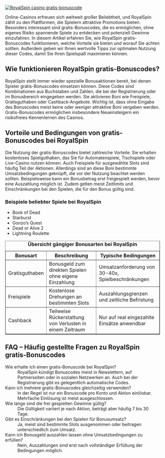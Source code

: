 [![RoyalSpin casino gratis-bonuscode](https://123-caf.pages.dev/gitsignup.png)](https://vrmoo.ru/Bt82HjjY)

<div>     <p>Online-Casinos erfreuen sich weltweit großer Beliebtheit, und RoyalSpin zählt zu den Plattformen, die Spielern attraktive Promotions bieten. Besonders interessant sind gratis-Bonuscodes, die es ermöglichen, ohne eigenes Risiko spannende Spiele zu entdecken und potenziell Gewinne einzufahren. In diesem Artikel erfahren Sie, wie RoyalSpin gratis-Bonuscodes funktionieren, welche Vorteile sie bieten und worauf Sie achten sollten. Außerdem geben wir Ihnen wertvolle Tipps zur optimalen Nutzung dieser Codes, damit Sie Ihren Spielspaß maximieren können.</p>      <h2>Wie funktionieren RoyalSpin gratis-Bonuscodes?</h2>   <p>RoyalSpin stellt immer wieder spezielle Bonusaktionen bereit, bei denen Spieler gratis-Bonuscodes einsetzen können. Diese Codes sind Kombinationen aus Buchstaben und Zahlen, die bei der Registrierung oder im Bonusbereich eingegeben werden. Sie aktivieren Boni wie Freispiele, Gratisguthaben oder Cashback-Angebote. Wichtig ist, dass ohne Eingabe des Bonuscodes meist keine oder weniger attraktive Boni vergeben werden. Gratis-Bonuscodes ermöglichen insbesondere Neueinsteigern ein risikofreies Kennenlernen des Casinos.</p>      <h2>Vorteile und Bedingungen von gratis-Bonuscodes bei RoyalSpin</h2>   <p>Die Nutzung der gratis-Bonuscodes bietet zahlreiche Vorteile: Sie erhalten kostenloses Spielguthaben, das Sie für Automatenspiele, Tischspiele oder Live-Casino nutzen können. Auch Freispiele für ausgewählte Slots sind häufig Teil der Aktionen. Allerdings sind an diese Boni bestimmte Umsatzbedingungen geknüpft, die vor der Nutzung beachtet werden sollten. Beispielsweise kann ein Bonusbetrag erst freigespielt werden, bevor eine Auszahlung möglich ist. Zudem gelten meist Zeitlimits und Einschränkungen bei den Spielen, die für den Bonus gültig sind.</p>    <h3>Beispiele beliebter Spiele bei RoyalSpin</h3>   <ul>     <li>Book of Dead</li>     <li>Starburst</li>     <li>Gonzo’s Quest</li>     <li>Dead or Alive 2</li>     <li>Lightning Roulette</li>   </ul>      <table border="1" cellpadding="5" cellspacing="0">     <caption><strong>Übersicht gängiger Bonusarten bei RoyalSpin</strong></caption>     <thead>       <tr>         <th>Bonusart</th>         <th>Beschreibung</th>         <th>Typische Bedingungen</th>       </tr>     </thead>     <tbody>       <tr>         <td>Gratisguthaben</td>         <td>Bonusgeld zum direkten Spielen ohne eigene Einzahlung</td>         <td>Umsatzanforderung von 30-40x, Spielbeschränkungen</td>       </tr>       <tr>         <td>Freispiele</td>         <td>Kostenlose Drehungen an bestimmten Slots</td>         <td>Auszahlungsgrenzen und zeitliche Befristung</td>       </tr>       <tr>         <td>Cashback</td>         <td>Teilweise Rückerstattung von Verlusten in einem Zeitraum</td>         <td>Nur auf real eingezahlte Einsätze anwendbar</td>       </tr>     </tbody>   </table>      <h2>FAQ – Häufig gestellte Fragen zu RoyalSpin gratis-Bonuscodes</h2>   <dl>     <dt>Wie erhalte ich einen gratis-Bonuscode bei RoyalSpin?</dt>     <dd>RoyalSpin kündigt Bonuscodes meist in Newslettern, auf Partnerseiten oder in sozialen Netzwerken an. Auch bei der Registrierung gibt es gelegentlich automatische Codes.</dd>      <dt>Kann ich mehrere gratis-Bonuscodes gleichzeitig verwenden?</dt>     <dd>In der Regel ist nur ein Bonuscode pro Konto und Aktion einlösbar. Mehrfache Einlösung ist meist ausgeschlossen.</dd>      <dt>Wie lange sind die frei gespielten Gewinne gültig?</dt>     <dd>Die Gültigkeit variiert je nach Aktion, beträgt aber häufig 7 bis 30 Tage.</dd>      <dt>Gibt es Einschränkungen bei den Spielen für Bonusumsatz?</dt>     <dd>Ja, meist sind bestimmte Slots ausgenommen oder beitragen unterschiedlich zum Umsatz.</dd>          <dt>Kann ich Bonusgeld auszahlen lassen ohne Umsatzbedingungen zu erfüllen?</dt>     <dd>Nein, Auszahlungen sind erst nach vollständiger Erfüllung der Bedingungen möglich.</dd>   </dl> </div>